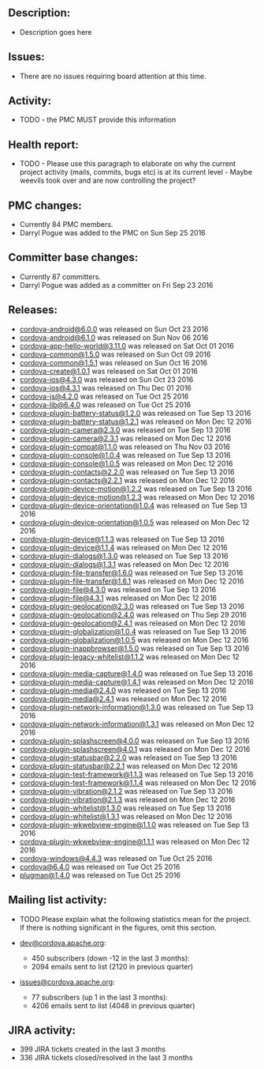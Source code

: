 ## Description: 
 - Description goes here 
   
## Issues:     
 - There are no issues requiring board attention at this time.
   
## Activity: 
 - TODO - the PMC MUST provide this information 
   
## Health report: 
 - TODO - Please use this paragraph to elaborate on why 
   the current project activity (mails, commits, bugs etc) is at its current 
   level - Maybe weevils took over and are now controlling the project? 
   
## PMC changes: 
   
 - Currently 84 PMC members. 
 - Darryl Pogue was added to the PMC on Sun Sep 25 2016 
   
## Committer base changes: 
   
 - Currently 87 committers. 
 - Darryl Pogue was added as a committer on Fri Sep 23 2016 
   
## Releases: 
   
 - cordova-android@6.0.0 was released on Sun Oct 23 2016 
 - cordova-android@6.1.0 was released on Sun Nov 06 2016 
 - cordova-app-hello-world@3.11.0 was released on Sat Oct 01 2016 
 - cordova-common@1.5.0 was released on Sun Oct 09 2016 
 - cordova-common@1.5.1 was released on Sun Oct 16 2016 
 - cordova-create@1.0.1 was released on Sat Oct 01 2016 
 - cordova-ios@4.3.0 was released on Sun Oct 23 2016 
 - cordova-ios@4.3.1 was released on Thu Dec 01 2016 
 - cordova-js@4.2.0 was released on Tue Oct 25 2016 
 - cordova-lib@6.4.0 was released on Tue Oct 25 2016 
 - cordova-plugin-battery-status@1.2.0 was released on Tue Sep 13 2016 
 - cordova-plugin-battery-status@1.2.1 was released on Mon Dec 12 2016 
 - cordova-plugin-camera@2.3.0 was released on Tue Sep 13 2016 
 - cordova-plugin-camera@2.3.1 was released on Mon Dec 12 2016 
 - cordova-plugin-compat@1.1.0 was released on Thu Nov 03 2016 
 - cordova-plugin-console@1.0.4 was released on Tue Sep 13 2016 
 - cordova-plugin-console@1.0.5 was released on Mon Dec 12 2016 
 - cordova-plugin-contacts@2.2.0 was released on Tue Sep 13 2016 
 - cordova-plugin-contacts@2.2.1 was released on Mon Dec 12 2016 
 - cordova-plugin-device-motion@1.2.2 was released on Tue Sep 13 2016 
 - cordova-plugin-device-motion@1.2.3 was released on Mon Dec 12 2016 
 - cordova-plugin-device-orientation@1.0.4 was released on Tue Sep 13 2016 
 - cordova-plugin-device-orientation@1.0.5 was released on Mon Dec 12 2016 
 - cordova-plugin-device@1.1.3 was released on Tue Sep 13 2016 
 - cordova-plugin-device@1.1.4 was released on Mon Dec 12 2016 
 - cordova-plugin-dialogs@1.3.0 was released on Tue Sep 13 2016 
 - cordova-plugin-dialogs@1.3.1 was released on Mon Dec 12 2016 
 - cordova-plugin-file-transfer@1.6.0 was released on Tue Sep 13 2016 
 - cordova-plugin-file-transfer@1.6.1 was released on Mon Dec 12 2016 
 - cordova-plugin-file@4.3.0 was released on Tue Sep 13 2016 
 - cordova-plugin-file@4.3.1 was released on Mon Dec 12 2016 
 - cordova-plugin-geolocation@2.3.0 was released on Tue Sep 13 2016 
 - cordova-plugin-geolocation@2.4.0 was released on Thu Sep 29 2016 
 - cordova-plugin-geolocation@2.4.1 was released on Mon Dec 12 2016 
 - cordova-plugin-globalization@1.0.4 was released on Tue Sep 13 2016 
 - cordova-plugin-globalization@1.0.5 was released on Mon Dec 12 2016 
 - cordova-plugin-inappbrowser@1.5.0 was released on Tue Sep 13 2016 
 - cordova-plugin-legacy-whitelist@1.1.2 was released on Mon Dec 12 2016 
 - cordova-plugin-media-capture@1.4.0 was released on Tue Sep 13 2016 
 - cordova-plugin-media-capture@1.4.1 was released on Mon Dec 12 2016 
 - cordova-plugin-media@2.4.0 was released on Tue Sep 13 2016 
 - cordova-plugin-media@2.4.1 was released on Mon Dec 12 2016 
 - cordova-plugin-network-information@1.3.0 was released on Tue Sep 13 2016 
 - cordova-plugin-network-information@1.3.1 was released on Mon Dec 12 2016 
 - cordova-plugin-splashscreen@4.0.0 was released on Tue Sep 13 2016 
 - cordova-plugin-splashscreen@4.0.1 was released on Mon Dec 12 2016 
 - cordova-plugin-statusbar@2.2.0 was released on Tue Sep 13 2016 
 - cordova-plugin-statusbar@2.2.1 was released on Mon Dec 12 2016 
 - cordova-plugin-test-framework@1.1.3 was released on Tue Sep 13 2016 
 - cordova-plugin-test-framework@1.1.4 was released on Mon Dec 12 2016 
 - cordova-plugin-vibration@2.1.2 was released on Tue Sep 13 2016 
 - cordova-plugin-vibration@2.1.3 was released on Mon Dec 12 2016 
 - cordova-plugin-whitelist@1.3.0 was released on Tue Sep 13 2016 
 - cordova-plugin-whitelist@1.3.1 was released on Mon Dec 12 2016 
 - cordova-plugin-wkwebview-engine@1.1.0 was released on Tue Sep 13 2016 
 - cordova-plugin-wkwebview-engine@1.1.1 was released on Mon Dec 12 2016 
 - cordova-windows@4.4.3 was released on Tue Oct 25 2016 
 - cordova@6.4.0 was released on Tue Oct 25 2016 
 - plugman@1.4.0 was released on Tue Oct 25 2016 
   
## Mailing list activity: 
   
 - TODO Please explain what the following statistics mean 
   for the project. If there is nothing significant in the figures, omit this 
   section. 
   
 - dev@cordova.apache.org:  
    - 450 subscribers (down -12 in the last 3 months): 
    - 2094 emails sent to list (2120 in previous quarter) 
   
 - issues@cordova.apache.org:  
    - 77 subscribers (up 1 in the last 3 months): 
    - 4206 emails sent to list (4048 in previous quarter) 
   
   
## JIRA activity: 
   
 - 399 JIRA tickets created in the last 3 months 
 - 336 JIRA tickets closed/resolved in the last 3 months 
